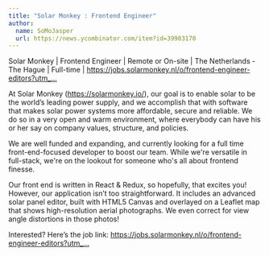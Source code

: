 ```yaml
---
title: "Solar Monkey : Frontend Engineer"
author:
  name: SoMoJasper
  url: https://news.ycombinator.com/item?id=39903170
---
```

Solar Monkey | Frontend Engineer | Remote or On-site | The Netherlands - The Hague | Full-time | <a href="https:&#x2F;&#x2F;jobs.solarmonkey.nl&#x2F;o&#x2F;frontend-engineer-editors?utm_campaign=2024-04-Frontend&amp;utm_source=HackerNews&amp;utm_medium=blogpost" rel="nofollow">https:&#x2F;&#x2F;jobs.solarmonkey.nl&#x2F;o&#x2F;frontend-engineer-editors?utm_...</a>

At Solar Monkey (<a href="https:&#x2F;&#x2F;solarmonkey.io&#x2F;" rel="nofollow">https:&#x2F;&#x2F;solarmonkey.io&#x2F;</a>), our goal is to enable solar to be the world’s leading power supply, and we accomplish that with software that makes solar power systems more affordable, secure and reliable. We do so in a very open and warm environment, where everybody can have his or her say on company values, structure, and policies.

We are well funded and expanding, and currently looking for a full time front-end-focused developer to boost our team. While we&#x27;re versatile in full-stack, we&#x27;re on the lookout for someone who&#x27;s all about frontend finesse.

Our front end is written in React &amp; Redux, so hopefully, that excites you! However, our application isn’t too straightforward. It includes an advanced solar panel editor, built with HTML5 Canvas and overlayed on a Leaflet map that shows high-resolution aerial photographs. We even correct for view angle distortions in those photos!

Interested? Here’s the job link: <a href="https:&#x2F;&#x2F;jobs.solarmonkey.nl&#x2F;o&#x2F;frontend-engineer-editors?utm_campaign=2024-04-Frontend&amp;utm_source=HackerNews&amp;utm_medium=blogpost" rel="nofollow">https:&#x2F;&#x2F;jobs.solarmonkey.nl&#x2F;o&#x2F;frontend-engineer-editors?utm_...</a>

